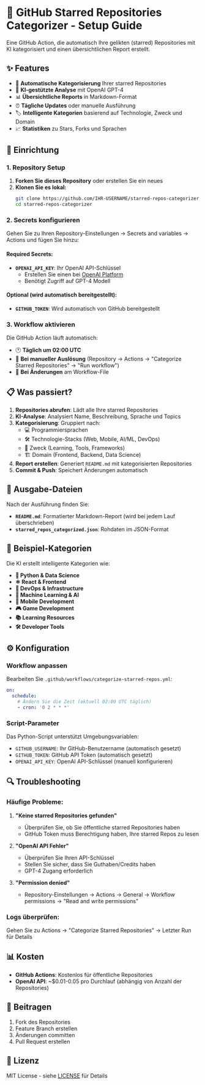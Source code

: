 # 🤖 GitHub Starred Repositories Categorizer - Setup Guide

Eine GitHub Action, die automatisch Ihre gelikten (starred) Repositories mit KI kategorisiert und einen übersichtlichen Report erstellt.

## ✨ Features

- 🔄 **Automatische Kategorisierung** Ihrer starred Repositories
- 🤖 **KI-gestützte Analyse** mit OpenAI GPT-4
- 📊 **Übersichtliche Reports** in Markdown-Format
- ⏰ **Tägliche Updates** oder manuelle Ausführung
- 🏷️ **Intelligente Kategorien** basierend auf Technologie, Zweck und Domain
- 📈 **Statistiken** zu Stars, Forks und Sprachen

## 🚀 Einrichtung

### 1. Repository Setup

1. **Forken Sie dieses Repository** oder erstellen Sie ein neues
2. **Klonen Sie es lokal:**
   ```bash
   git clone https://github.com/IHR-USERNAME/starred-repos-categorizer.git
   cd starred-repos-categorizer
   ```

### 2. Secrets konfigurieren

Gehen Sie zu Ihren Repository-Einstellungen → Secrets and variables → Actions und fügen Sie hinzu:

#### Required Secrets:
- **`OPENAI_API_KEY`**: Ihr OpenAI API-Schlüssel
  - Erstellen Sie einen bei [OpenAI Platform](https://platform.openai.com/api-keys)
  - Benötigt Zugriff auf GPT-4 Modell

#### Optional (wird automatisch bereitgestellt):
- **`GITHUB_TOKEN`**: Wird automatisch von GitHub bereitgestellt

### 3. Workflow aktivieren

Die GitHub Action läuft automatisch:
- 🕐 **Täglich um 02:00 UTC**
- 🔧 **Bei manueller Auslösung** (Repository → Actions → "Categorize Starred Repositories" → "Run workflow")
- 📝 **Bei Änderungen** am Workflow-File

## 📋 Was passiert?

1. **Repositories abrufen**: Lädt alle Ihre starred Repositories
2. **KI-Analyse**: Analysiert Name, Beschreibung, Sprache und Topics
3. **Kategorisierung**: Gruppiert nach:
   - 💻 Programmiersprachen
   - 🛠️ Technologie-Stacks (Web, Mobile, AI/ML, DevOps)
   - 🎯 Zweck (Learning, Tools, Frameworks)
   - 🏗️ Domain (Frontend, Backend, Data Science)
4. **Report erstellen**: Generiert `README.md` mit kategorisierten Repositories
5. **Commit & Push**: Speichert Änderungen automatisch

## 📁 Ausgabe-Dateien

Nach der Ausführung finden Sie:

- **`README.md`**: Formatierter Markdown-Report (wird bei jedem Lauf überschrieben)
- **`starred_repos_categorized.json`**: Rohdaten im JSON-Format

## 🎯 Beispiel-Kategorien

Die KI erstellt intelligente Kategorien wie:

- **🐍 Python & Data Science**
- **⚛️ React & Frontend**
- **🔧 DevOps & Infrastructure**
- **🤖 Machine Learning & AI**
- **📱 Mobile Development**
- **🎮 Game Development**
- **📚 Learning Resources**
- **🛠️ Developer Tools**

## ⚙️ Konfiguration

### Workflow anpassen

Bearbeiten Sie `.github/workflows/categorize-starred-repos.yml`:

```yaml
on:
  schedule:
    # Ändern Sie die Zeit (aktuell 02:00 UTC täglich)
    - cron: '0 2 * * *'
```

### Script-Parameter

Das Python-Script unterstützt Umgebungsvariablen:

- `GITHUB_USERNAME`: Ihr GitHub-Benutzername (automatisch gesetzt)
- `GITHUB_TOKEN`: GitHub API Token (automatisch gesetzt)
- `OPENAI_API_KEY`: OpenAI API-Schlüssel (manuell konfigurieren)

## 🔍 Troubleshooting

### Häufige Probleme:

1. **"Keine starred Repositories gefunden"**
   - Überprüfen Sie, ob Sie öffentliche starred Repositories haben
   - GitHub Token muss Berechtigung haben, Ihre starred Repos zu lesen

2. **"OpenAI API Fehler"**
   - Überprüfen Sie Ihren API-Schlüssel
   - Stellen Sie sicher, dass Sie Guthaben/Credits haben
   - GPT-4 Zugang erforderlich

3. **"Permission denied"**
   - Repository-Einstellungen → Actions → General → Workflow permissions → "Read and write permissions"

### Logs überprüfen:

Gehen Sie zu Actions → "Categorize Starred Repositories" → Letzter Run für Details

## 📊 Kosten

- **GitHub Actions**: Kostenlos für öffentliche Repositories
- **OpenAI API**: ~$0.01-0.05 pro Durchlauf (abhängig von Anzahl der Repositories)

## 🤝 Beitragen

1. Fork des Repositories
2. Feature Branch erstellen
3. Änderungen committen
4. Pull Request erstellen

## 📄 Lizenz

MIT License - siehe [LICENSE](LICENSE) für Details